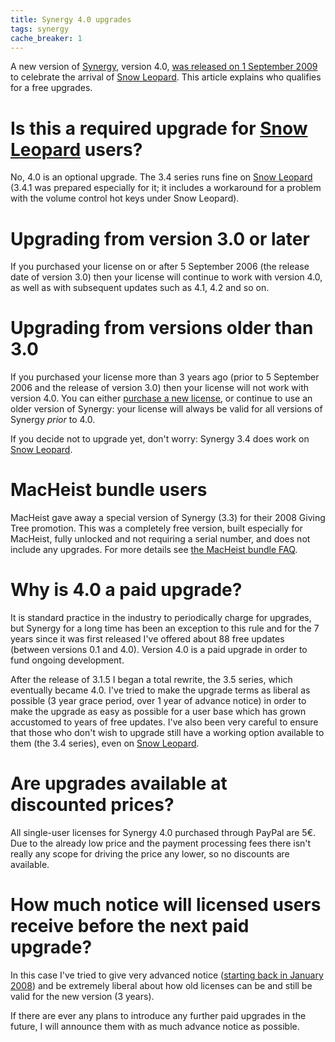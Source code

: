 ```yaml
---
title: Synergy 4.0 upgrades
tags: synergy
cache_breaker: 1
---
```


A new version of [Synergy](/wiki/Synergy), version 4.0, [was released on 1 September 2009](/blog/synergy-4.0.1a-released) to celebrate the arrival of [Snow Leopard](/wiki/Snow_Leopard). This article explains who qualifies for a free upgrades.

# Is this a required upgrade for [Snow Leopard](/wiki/Snow_Leopard) users?

No, 4.0 is an optional upgrade. The 3.4 series runs fine on [Snow Leopard](/wiki/Snow_Leopard) (3.4.1 was prepared especially for it; it includes a workaround for a problem with the volume control hot keys under Snow Leopard).

# Upgrading from version 3.0 or later

If you purchased your license on or after 5 September 2006 (the release date of version 3.0) then your license will continue to work with version 4.0, as well as with subsequent updates such as 4.1, 4.2 and so on.

# Upgrading from versions older than 3.0

If you purchased your license more than 3 years ago (prior to 5 September 2006 and the release of version 3.0) then your license will not work with version 4.0. You can either [purchase a new license](https://secure.wincent.com/a/products/synergy-classic/purchase/), or continue to use an older version of Synergy: your license will always be valid for all versions of Synergy *prior* to 4.0.

If you decide not to upgrade yet, don't worry: Synergy 3.4 does work on [Snow Leopard](/wiki/Snow_Leopard).

# MacHeist bundle users

MacHeist gave away a special version of Synergy (3.3) for their 2008 Giving Tree promotion. This was a completely free version, built especially for MacHeist, fully unlocked and not requiring a serial number, and does not include any upgrades. For more details see [the MacHeist bundle FAQ](/l/macheist).

# Why is 4.0 a paid upgrade?

It is standard practice in the industry to periodically charge for upgrades, but Synergy for a long time has been an exception to this rule and for the 7 years since it was first released I've offered about 88 free updates (between versions 0.1 and 4.0). Version 4.0 is a paid upgrade in order to fund ongoing development.

After the release of 3.1.5 I began a total rewrite, the 3.5 series, which eventually became 4.0. I've tried to make the upgrade terms as liberal as possible (3 year grace period, over 1 year of advance notice) in order to make the upgrade as easy as possible for a user base which has grown accustomed to years of free updates. I've also been very careful to ensure that those who don't wish to upgrade still have a working option available to them (the 3.4 series), even on [Snow Leopard](/wiki/Snow_Leopard).

# Are upgrades available at discounted prices?

All single-user licenses for Synergy 4.0 purchased through PayPal are 5€. Due to the already low price and the payment processing fees there isn't really any scope for driving the price any lower, so no discounts are available.

# How much notice will licensed users receive before the next paid upgrade?

In this case I've tried to give very advanced notice ([starting back in January 2008](http://wincent.com/a/news/archives/2008/01/synergy_35a3_re.php)) and be extremely liberal about how old licenses can be and still be valid for the new version (3 years).

If there are ever any plans to introduce any further paid upgrades in the future, I will announce them with as much advance notice as possible.
